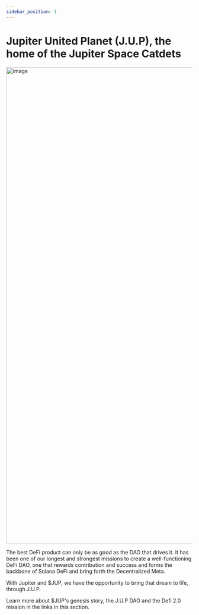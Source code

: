 ```yaml
---
sidebar_position: 1
---
```


# Jupiter United Planet (J.U.P), the home of the Jupiter Space Catdets

<img width="1284" alt="image" src="https://github.com/jup-ag/space-station/assets/155345966/96412be4-25dd-4c73-8e16-5ede02955a3a">

The best DeFi product can only be as good as the DAO that drives it. It has been one of our longest and strongest missions to create a well-functioning DeFi DAO, one that rewards contribution and success and forms the backbone of Solana DeFi and bring forth the Decentralized Meta. 

With Jupiter and $JUP, we have the opportunity to bring that dream to life, through J.U.P. 

Learn more about $JUP's genesis story, the J.U.P DAO and the Defi 2.0 mission in the links in this section.
